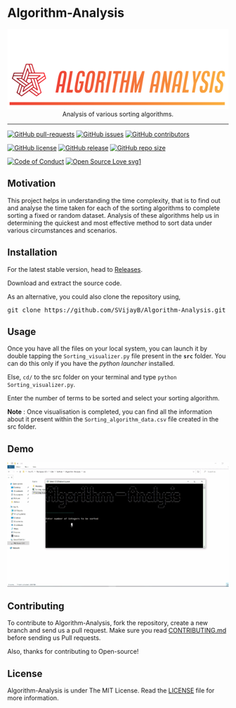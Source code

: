 # Algorithm-Analysis

<p align="center">
    <a href="https://github.com/SVijayB/Algorithm-Analysis"><img src="assets/Logo.PNG" alt="Logo" border="0"></a>
    <br>Analysis of various sorting algorithms. 
</p>

---

[![GitHub pull-requests](https://img.shields.io/github/issues-pr/SVijayB/Algorithm-Analysis.svg)](https://github.com/SVijayB/Algorithm-Analysis/pulls)
[![GitHub issues](https://img.shields.io/github/issues/SVijayB/Algorithm-Analysis.svg)](https://github.com/SVijayB/Algorithm-Analysis/issues)
[![GitHub contributors](https://img.shields.io/github/contributors/SVijayB/Algorithm-Analysis.svg)](https://github.com/SVijayB/Algorithm-Analysis/graphs/contributors)

[![GitHub license](https://img.shields.io/github/license/SVijayB/Algorithm-Analysis.svg)](https://github.com/SVijayB/Algorithm-Analysis/blob/master/LICENSE)
[![GitHub release](https://img.shields.io/github/release/SVijayB/Algorithm-Analysis.svg)](https://github.com/SVijayB/Algorithm-Analysis/releases)
[![GitHub repo size](https://img.shields.io/github/repo-size/svijayb/Algorithm-Analysis)](https://github.com/SVijayB/Algorithm-Analysis)

[![Code of Conduct](https://img.shields.io/badge/code%20of-conduct-ff69b4.svg?style=flat)](https://github.com/SVijayB/Algorithm-Analysis/blob/master/.github/CODE_OF_CONDUCT.md)
[![Open Source Love svg1](https://img.shields.io/static/v1?label=Open&message=Source%20%E2%9D%A4%EF%B8%8F&color=blueviolet)](https://github.com/SVijayB/Algorithm-Analysis/blob/master/.github/CONTRIBUTING.md)

## Motivation

This project helps in understanding the time complexity, that is to find out and analyse the time taken for each of the sorting algorithms to complete sorting a fixed or random dataset. Analysis of these algorithms help us in determining the quickest and most effective method to sort data under various circumstances and scenarios. 

## Installation

For the latest stable version, head to [Releases](https://github.com/SVijayB/Algorithm-Analysis/releases).

Download and extract the source code.

As an alternative, you could also clone the repository using,

<pre>
git clone https://github.com/SVijayB/Algorithm-Analysis.git
</pre>

## Usage

Once you have all the files on your local system, you can launch it by double tapping the `Sorting_visualizer.py` file present in the **`src`** folder. You can do this only if you have the *python launcher* installed.

Else, `cd/` to the src folder on your terminal and type `python Sorting_visualizer.py`.

Enter the number of terms to be sorted and select your sorting algorithm.

**Note** : Once visualisation is completed, you can find all the information about it present within the `Sorting_algorithm_data.csv` file created in the src folder.

## Demo

<p align="center">
    <img src="assets/Demo.gif" alt="Demo" width = "720px "border="0">
</p>

## Contributing 

To contribute to Algorithm-Analysis, fork the repository, create a new branch and send us a pull request. Make sure you read [CONTRIBUTING.md](https://github.com/SVijayB/Algorithm-Analysis/blob/master/.github/CONTRIBUTING.md) before sending us Pull requests. 

Also, thanks for contributing to Open-source!

## License 

Algorithm-Analysis is under The MIT License. Read the [LICENSE](https://github.com/SVijayB/Algorithm-Analysis/blob/master/LICENSE) file for more information.